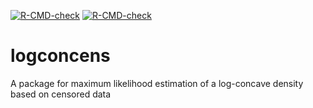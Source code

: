<!-- badges: start -->
  [![R-CMD-check](https://github.com/dschuhmacher/logconcens/actions/workflows/R-CMD-check.yaml/badge.svg)](https://github.com/dschuhmacher/logconcens/actions/workflows/R-CMD-check.yaml)
[![R-CMD-check](https://github.com/dschuhmacher/logconcens/actions/workflows/R-CMD-check.yaml/badge.svg)](https://github.com/dschuhmacher/logconcens/actions/workflows/R-CMD-check.yaml)
<!-- badges: end -->

# logconcens
A package for maximum likelihood estimation of a log-concave density based on censored data
